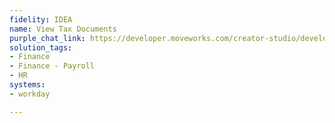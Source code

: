 ```yaml
---
fidelity: IDEA
name: View Tax Documents
purple_chat_link: https://developer.moveworks.com/creator-studio/developer-tools/purple-chat/?conversation=%7B%22startTimestamp%22%3A%2211%3A43+AM%22%2C%22messages%22%3A%5B%7B%22role%22%3A%22user%22%2C%22parts%22%3A%5B%7B%22richText%22%3A%22Where+can+I+find+my+tax+forms%3F%22%7D%5D%7D%2C%7B%22role%22%3A%22assistant%22%2C%22parts%22%3A%5B%7B%22richText%22%3A%22You+can+access+and+download+your+tax+forms+directly+from+here.+The+most+recent+ones+are+available+below+%F0%9F%91%87%22%7D%2C%7B%22richText%22%3A%22%3Cb%3EAvailable+Tax+Forms%3C%2Fb%3E%3Cbr%3ESelect+a+tax+form+to+view+or+download%3A%3Cbr%3E%3Cb%3E2023+W-2+Form%3C%2Fb%3E%3Cbr%3E%3Cb%3E2022+W-2+Form%3C%2Fb%3E%3Cbr%3E%3Cb%3E2021+W-2+Form%3C%2Fb%3E%3Cbr%3EFor+older+forms%2C+please+visit+the+archive.%22%7D%2C%7B%22buttons%22%3A%5B%7B%22style%22%3A%22filled%22%2C%22buttonText%22%3A%22Download+2023+W-2+Form%22%7D%2C%7B%22style%22%3A%22outlined%22%2C%22buttonText%22%3A%22Download+2022+W-2+Form%22%7D%2C%7B%22style%22%3A%22outlined%22%2C%22buttonText%22%3A%22Download+2021+W-2+Form%22%7D%2C%7B%22style%22%3A%22outlined%22%2C%22buttonText%22%3A%22Visit+Archive%22%7D%5D%7D%5D%7D%5D%7D
solution_tags:
- Finance
- Finance - Payroll
- HR
systems:
- workday

---
```

